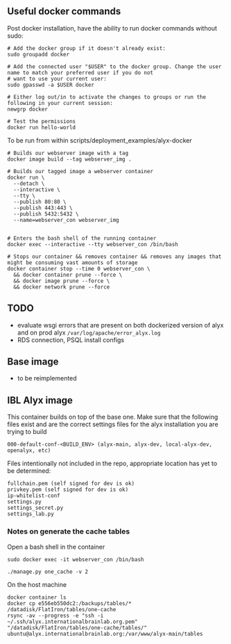## Useful docker commands 

Post docker installation, have the ability to run docker commands without sudo:
```shell
# Add the docker group if it doesn't already exist:
sudo groupadd docker

# Add the connected user "$USER" to the docker group. Change the user name to match your preferred user if you do not 
# want to use your current user:
sudo gpasswd -a $USER docker

# Either log out/in to activate the changes to groups or run the following in your current session:
newgrp docker

# Test the permissions
docker run hello-world
```

To be run from within scripts/deployment_examples/alyx-docker
```shell
# Builds our webserver image with a tag 
docker image build --tag webserver_img .

# Builds our tagged image a webserver container
docker run \
  --detach \
  --interactive \
  --tty \
  --publish 80:80 \
  --publish 443:443 \
  --publish 5432:5432 \
  --name=webserver_con webserver_img


# Enters the bash shell of the running container
docker exec --interactive --tty webserver_con /bin/bash

# Stops our container && removes container && removes any images that might be consuming vast amounts of storage 
docker container stop --time 0 webserver_con \
  && docker container prune --force \
  && docker image prune --force \
  && docker network prune --force
```

## TODO
* evaluate wsgi errors that are present on both dockerized version of alyx and on prod alyx `/var/log/apache/error_alyx.log`
* RDS connection, PSQL install configs

## Base image

* to be reimplemented

## IBL Alyx image

This container builds on top of the base one. Make sure that the following files exist and are the correct settings
 files for the alyx installation you are trying to build
```
000-default-conf-<BUILD_ENV> (alyx-main, alyx-dev, local-alyx-dev, openalyx, etc)
```

Files intentionally not included in the repo, appropriate location has yet to be determined:
```
fullchain.pem (self signed for dev is ok)
privkey.pem (self signed for dev is ok)
ip-whitelist-conf
settings.py
settings_secret.py
settings_lab.py
```

### Notes on generate the cache tables

Open a bash shell in the container
```shell
sudo docker exec -it webserver_con /bin/bash
```

```shell
./manage.py one_cache -v 2
```

On the host machine
```shell
docker container ls
docker cp e556eb550dc2:/backups/tables/* /datadisk/FlatIron/tables/one-cache
rsync -av --progress -e "ssh -i ~/.ssh/alyx.internationalbrainlab.org.pem" "/datadisk/FlatIron/tables/one-cache/tables/" ubuntu@alyx.internationalbrainlab.org:/var/www/alyx-main/tables
```
